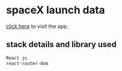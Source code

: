 # spaceX launch data

[click here](https://launch-spacex-data.netlify.app/) to visit the app.

## stack details and library used
```bash
React js
react-router-dom
```